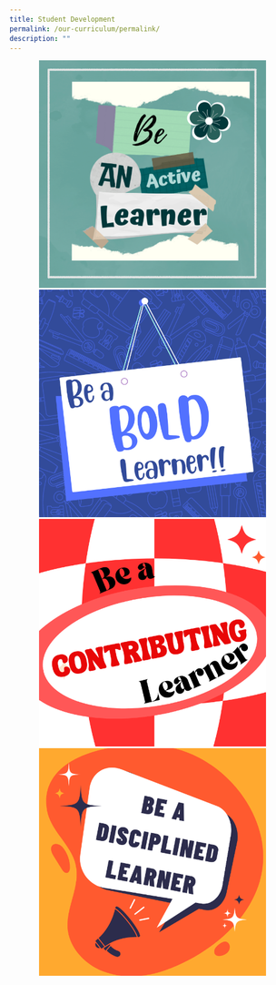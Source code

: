 ```yaml
---
title: Student Development
permalink: /our-curriculum/permalink/
description: ""
---
```


<div class="column"> <div class="row"> <div style="width:100%;text-align:center;"> <a href="https://www.w3schools.com"> <img height="400" width="400" src="/images/2023%20Photos/Student%20Development/image2.png"> </a><a href="https://www.w3schools.com"> <img height="400" width="400" src="/images/2023%20Photos/Student%20Development/image3.png"> </a></div><a href="https://www.w3schools.com"> </a></div><a href="https://www.w3schools.com"> </a>
<div class="column"><a href="https://www.w3schools.com"> </a><div class="row"><a href="https://www.w3schools.com"> </a><div style="width:100%;text-align:center;"><a href="https://www.w3schools.com"> </a><a href="https://www.w3schools.com"> <img height="400" width="400" src="/images/2023%20Photos/Student%20Development/image4.png"> </a><a href="https://www.w3schools.com"> <img height="400" width="400" src="/images/2023%20Photos/Student%20Development/image5.png"> </a></div><a href="https://www.w3schools.com"> </a></div></div></div>